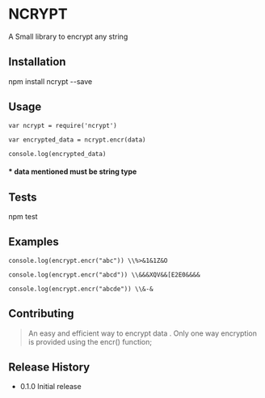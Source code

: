 # NCRYPT #


A Small library to encrypt any string

## Installation

  npm install ncrypt --save

## Usage

    var ncrypt = require('ncrypt') 

    var encrypted_data = ncrypt.encr(data)

    console.log(encrypted_data)
 
#### * data mentioned must be string type ####


## Tests
  npm test

## Examples

	console.log(encrypt.encr("abc")) \\%>&1&1Z&O
	
	console.log(encrypt.encr("abcd")) \\&&&XQV&&[E2E0&&&&
	
	console.log(encrypt.encr("abcde")) \\&-&
	



## Contributing

> An easy and efficient way to encrypt data . 
> Only one way encryption is provided using the encr() function; 
 

## Release History

* 0.1.0 Initial release
